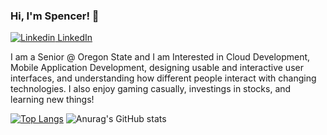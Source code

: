 ### Hi, I'm Spencer! 👋
[![Linkedin](https://i.stack.imgur.com/gVE0j.png) LinkedIn](https://www.linkedin.com/in/spencer-schibig-7b4324209/)
&nbsp;

I am a Senior @ Oregon State and I am Interested in Cloud Development, Mobile Application Development, designing usable and interactive user interfaces, and understanding how different people interact with changing technologies. I also enjoy gaming casually, investings in stocks, and learning new things!

[![Top Langs](https://github-readme-stats.vercel.app/api/top-langs/?username=spencerbig&hide=SCSS&layout=compact)](https://github.com/anuraghazra/github-readme-stats)
![Anurag's GitHub stats](https://github-readme-stats.vercel.app/api?username=spencerbig&show_icons=true&count_private=true&line_height)


<!--
**spencerbig/spencerbig** is a ✨ _special_ ✨ repository because its `README.md` (this file) appears on your GitHub profile.
